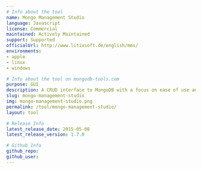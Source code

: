 ```yaml
---
# Info about the tool
name: Mongo Management Studio
language: Javascript
license: Commercial
maintained: Actively Maintained
support: Supported
officialUrl: http://www.litixsoft.de/english/mms/
environments:
- apple
- linux
- windows

# Info about the tool on mongodb-tools.com
purpose: GUI
description: A CRUD interface to MongoDB with a focus on ease of use and a pretty UI. Includes support for MongoDB 3.0.
slug: mongo-management-studio
img: mongo-management-studio.png
permalink: /tool/mongo-management-studio/
layout: tool

# Release Info
latest_release_date: 2015-05-08
latest_release_version: 1.7.0

# Github Info
github_repo:
github_user:
---
```

